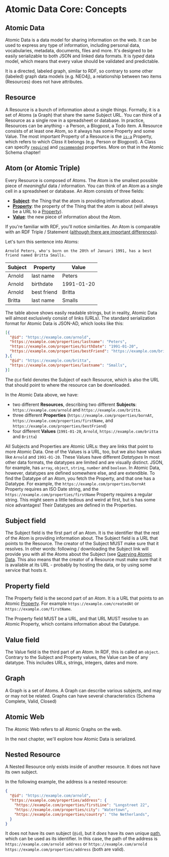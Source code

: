 # Atomic Data Core: Concepts

## Atomic Data

Atomic Data is a data model for sharing information on the web.
It can be used to express any type of information, including personal data, vocabularies, metadata, documents, files and more.
It's designed to be easily serializable to both JSON and linked data formats.
It is _typed_ data model, which means that every value should be validated and predictable.

It is a directed, labeled graph, similar to RDF, so contrary to some other (labeled) graph data models (e.g. NEO4j), a relationship between two items (Resources) does not have attributes.

## Resource

A Resource is a bunch of information about a single things.
Formally, it is a set of Atoms (a Graph) that share the same Subject URL.
You can think of a Resource as a single row in a spreadsheet or database.
In practice, Resources can be anything - a Person, a Blogpost, a Todo item.
A Resource consists of at least one Atom, so it always has some Property and some Value.
The most important Property of a Resource is the [`is-a`](https://atomicdata.dev/properties/isA) Property, which refers to which _Class_ it belongs (e.g. Person or Blogpost).
A Class can specify [`required`](https://atomicdata.dev/properties/requires) and [`recommended`](https://atomicdata.dev/properties/recommends) properties.
More on that in the Atomic Schema chapter!

## Atom (or Atomic Triple)

Every Resource is composed of Atoms.
The Atom is the smallest possible piece of _meaningful_ data / information.
You can think of an Atom as a single cell in a spreadsheet or database.
An Atom consists of three fields:

* **[Subject](#subject-field)**: the Thing that the atom is providing information about.
* **[Property](#property-field)**: the property of the Thing that the atom is about (will always be a URL to a [Property](../schema/classes.md#property)).
* **[Value](#value-field)**: the new piece of information about the Atom.

If you're familiar with RDF, you'll notice similarities.
An Atom is comparable with an RDF Triple / Statement ([although there are important differences](../interoperability/rdf.md)).

Let's turn this sentence into Atoms:

`Arnold Peters, who's born on the 20th of Januari 1991, has a best friend named Britta Smalls.`

Subject | Property | Value
--- | --- | ---
Arnold | last name | Peters
Arnold | birthdate | 1991-01-20
Arnold | best friend | Britta
Britta | last name | Smalls

The table above shows easily readable strings, but in reality, Atomic Data will almost exclusively consist of links (URLs).
The standard serialization format for Atomic Data is JSON-AD, which looks like this:

```json
[{
  "@id": "https://example.com/arnold",
  "https://example.com/properties/lastname": "Peters",
  "https://example.com/properties/birthDate": "1991-01-20",
  "https://example.com/properties/bestFriend": "https://example.com/britta",
},{
  "@id": "https://example.com/britta",
  "https://example.com/properties/lastname": "Smalls",
}]
```

The `@id` field denotes the Subject of each Resource, which is also the URL that should point to where the resource can be downloaded.

In the Atomic Data above, we have:

- two different **Resources**, describing two different **Subjects**: `https://example.com/arnold` and `https://example.com/britta`.
- three different **Properties** (`https://example.com/properties/bornAt`, `https://example.com/properties/firstName`, and `https://example.com/properties/bestFriend`)
- four different **Values** (`1991-01-20`, `Arnold`, `https://example.com/britta` and `Britta`)

All Subjects and Properties are Atomic URLs: they are links that point to more Atomic Data.
One of the Values is a URL, too, but we also have values like `Arnold` and `1991-01-20`.
These Values have different _Datatypes_
In most other data formats, the datatypes are limited and are visually distinct.
JSON, for example, has `array`, `object`, `string`, `number` and `boolean`.
In Atomic Data, however, datatypes are defined somewhere else, and are extendible.
To find the Datatype of an Atom, you fetch the Property, and that one has a Datatype.
For example, the `https://example.com/properties/bornAt` Property requires an ISO Date string, and the `https://example.com/properties/firstName` Property requires a regular string.
This might seem a little tedious and weird at first, but is has some nice advantages!
Their Datatypes are defined in the Properties.

## Subject field

The Subject field is the first part of an Atom.
It is the identifier that the rest of the Atom is providing information about.
The Subject field is a URL that points to the Resource.
The creator of the Subject MUST make sure that it resolves.
In other words: following / downloading the Subject link will provide you with all the Atoms about the Subject (see [Querying Atomic Data](querying.md).
This also means that the creator of a Resource must make sure that it is available at its URL - probably by hosting the data, or by using some service that hosts it.

## Property field

The Property field is the second part of an Atom.
It is a URL that points to an Atomic [Property](../schema/classes.md#Property).
For example `https://example.com/createdAt` or `https://example.com/firstName`.
<!-- Making this a requirement is what makes Atomic Data typed and semantic -->
The Property field MUST be a URL, and that URL MUST resolve to an Atomic Property, which contains information about the Datatype.

## Value field

The Value field is the third part of an Atom.
In RDF, this is called an `object`.
Contrary to the Subject and Property values, the Value can be of any datatype.
This includes URLs, strings, integers, dates and more.

## Graph

A Graph is a set of Atoms.
A Graph can describe various subjects, and may or may not be related.
Graphs can have several characteristics (Schema Complete, Valid, Closed)

## Atomic Web

The Atomic Web refers to all Atomic Graphs on the web.

In the next chapter, we'll explore how Atomic Data is serialized.

## Nested Resource

A Nested Resource only exists inside of another resource.
It does not have its own subject.

In the following example, the address is a nested resource:

```json
{
  "@id": "https://example.com/arnold",
  "https://example.com/properties/address": {
    "https://example.com/properties/firstLine": "Longstreet 22",
    "https://example.com/properties/city": "Watertown",
    "https://example.com/properties/country": "the Netherlands",
  }
}
```

It does not have its own subject (`@id`), but it _does_ have its own unique [path](./paths.md), which can be used as its identifier.
In this case, the path of the address is `https://example.com/arnold address` or `https://example.com/arnold https://example.com/properties/address` (both are valid).
